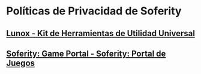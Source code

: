 # Políticas de Privacidad de Soferity

## [Lunox - Kit de Herramientas de Utilidad Universal](https://www.microsoft.com/store/apps/9PC06S6LW868)
## [Soferity: Game Portal - Soferity: Portal de Juegos](https://www.microsoft.com/store/apps/9P1JZMGT34M2)
